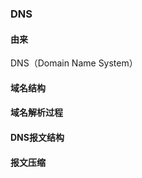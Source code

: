 ### DNS



#### 由来

DNS（Domain Name System）



#### 域名结构



#### 域名解析过程



#### DNS报文结构



#### 报文压缩